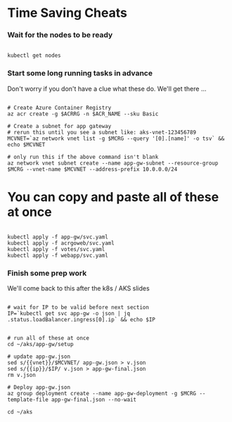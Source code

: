 # Time Saving Cheats

### Wait for the nodes to be ready

```

kubectl get nodes

```

### Start some long running tasks in advance

Don't worry if you don't have a clue what these do. We'll get there ...


```

# Create Azure Container Registry
az acr create -g $ACRRG -n $ACR_NAME --sku Basic

# Create a subnet for app gateway
# rerun this until you see a subnet like: aks-vnet-123456789
MCVNET=`az network vnet list -g $MCRG --query '[0].[name]' -o tsv` && echo $MCVNET

# only run this if the above command isn't blank
az network vnet subnet create --name app-gw-subnet --resource-group $MCRG --vnet-name $MCVNET --address-prefix 10.0.0.0/24

```

# You can copy and paste all of these at once

```

kubectl apply -f app-gw/svc.yaml
kubectl apply -f acrgoweb/svc.yaml
kubectl apply -f votes/svc.yaml
kubectl apply -f webapp/svc.yaml

```

### Finish some prep work

We'll come back to this after the k8s / AKS slides

```

# wait for IP to be valid before next section
IP=`kubectl get svc app-gw -o json | jq .status.loadBalancer.ingress[0].ip` && echo $IP

```

```

# run all of these at once
cd ~/aks/app-gw/setup

# update app-gw.json
sed s/{{vnet}}/$MCVNET/ app-gw.json > v.json
sed s/{{ip}}/$IP/ v.json > app-gw-final.json
rm v.json

# Deploy app-gw.json
az group deployment create --name app-gw-deployment -g $MCRG --template-file app-gw-final.json --no-wait

cd ~/aks

```
